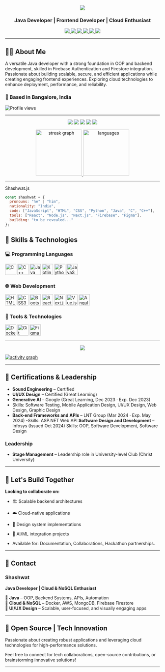 <h1 align="center">
  <img src="https://readme-typing-svg.herokuapp.com/?font=Righteous&size=35&center=true&vCenter=true&width=550&height=70&duration=3500&pause=800&color=00C2FF&lines=Hi+There!+👋;I'm+Shashwat;Welcome+to+my+GitHub+🚀" />
</h1>

<h3 align="center">Java Developer | Frontend Developer | Cloud Enthusiast</h3>

<p align="center">
  <a href="https://github.com/Shashwat-19">
    <img src="https://img.shields.io/badge/GitHub-181717?style=for-the-badge&logo=github&logoColor=white" />
  </a>
  <a href="https://www.linkedin.com/in/shashwatk1956/">
    <img src="https://img.shields.io/badge/LinkedIn-0A66C2?style=for-the-badge&logo=linkedin&logoColor=white" />
  </a>
  <a href="mailto:shashwat1956@gmail.com">
    <img src="https://img.shields.io/badge/Email-D14836?style=for-the-badge&logo=gmail&logoColor=white" />
  </a>
  <a href="https://hashnode.com/@Shashwat56">
    <img src="https://img.shields.io/badge/Hashnode-2962FF?style=for-the-badge&logo=hashnode&logoColor=white" />
  </a>
  <a href="https://shashwat-19.github.io/Personal-website/">
    <img src="https://img.shields.io/badge/Portfolio-1f1f1f?style=for-the-badge&logo=firefox-browser&logoColor=white" />
  </a>
   <a href="https://www.hackerrank.com/profile/shashwat1956">
    <img src="https://img.shields.io/badge/HackerRank-15%2B-2EC866?style=for-the-badge&logo=HackerRank&logoColor=white" />
  </a>
</p>

---

## 👨‍💻 About Me

A versatile Java developer with a strong foundation in OOP and backend development, skilled in Firebase Authentication and Firestore integration. Passionate about building scalable, secure, and efficient applications while creating engaging frontend experiences. Exploring cloud technologies to enhance deployment, performance, and reliability.

### 📍 Based in Bangalore, India  
![Profile views](https://komarev.com/ghpvc/?username=Shashwat-19&color=blue&style=flat)


---
<div align="center">

![](http://github-profile-summary-cards.vercel.app/api/cards/profile-details?username=Shashwat-19&theme=github_dark)
![](http://github-profile-summary-cards.vercel.app/api/cards/stats?username=Shashwat-19&theme=github_dark)
![](http://github-profile-summary-cards.vercel.app/api/cards/productive-time?username=Shashwat-19&theme=github_dark&utcOffset=8)
![](http://github-profile-summary-cards.vercel.app/api/cards/repos-per-language?username=Shashwat-19&theme=github_dark)
![](http://github-profile-summary-cards.vercel.app/api/cards/most-commit-language?username=Shashwat-19&theme=github_dark)



  <a href="https://github.com/Shashwat-19/github-readme-stats">
    <img height="150" src="https://streak-stats.demolab.com?user=Shashwat-19&locale=en&mode=daily&theme=github_dark_dimmed" alt="streak graph"/>
    <img height="150" src="https://github-readme-stats.vercel.app/api/top-langs/?username=Shashwat-19&theme=github_dark_dimmed&card_width=320&layout=compact" alt="languages"/>
  </a>
</div>

---

Shashwat.js
```javascript
const shashwat = {
  pronouns: "he" | "him",
  nationality: "India",
  code: ["JavaScript", "HTML", "CSS", "Python", "Java", "C", "C++"],
  tools: ["React", "Node.js", "Next.js", "Firebase", "Figma"],
  building: "to be revealed..."
};
```
## 🚀 Skills & Technologies

### 💻 Programming Languages
<p align="left">
  <img src="https://raw.githubusercontent.com/danielcranney/readme-generator/main/public/icons/skills/c-colored.svg" width="36" height="36" alt="C" />
  <img src="https://raw.githubusercontent.com/danielcranney/readme-generator/main/public/icons/skills/cplusplus-colored.svg" width="36" height="36" alt="C++" />
  <img src="https://raw.githubusercontent.com/danielcranney/readme-generator/main/public/icons/skills/java-colored.svg" width="36" height="36" alt="Java" />
  <img src="https://raw.githubusercontent.com/danielcranney/readme-generator/main/public/icons/skills/kotlin-colored.svg" width="36" height="36" alt="Kotlin" />
  <img src="https://raw.githubusercontent.com/danielcranney/readme-generator/main/public/icons/skills/python-colored.svg" width="36" height="36" alt="Python" />
  <img src="https://raw.githubusercontent.com/danielcranney/readme-generator/main/public/icons/skills/javascript-colored.svg" width="36" height="36" alt="JavaScript" />
</p>

### 🌐 Web Development
<p align="left">
  <img src="https://raw.githubusercontent.com/danielcranney/readme-generator/main/public/icons/skills/html5-colored.svg" width="36" height="36" alt="HTML5" />
  <img src="https://raw.githubusercontent.com/danielcranney/readme-generator/main/public/icons/skills/css3-colored.svg" width="36" height="36" alt="CSS3" />
  <img src="https://raw.githubusercontent.com/danielcranney/readme-generator/main/public/icons/skills/bootstrap-colored.svg" width="36" height="36" alt="Bootstrap" />
  <img src="https://raw.githubusercontent.com/danielcranney/readme-generator/main/public/icons/skills/react-colored.svg" width="36" height="36" alt="React" />
  <img src="https://raw.githubusercontent.com/danielcranney/readme-generator/main/public/icons/skills/nextjs-colored.svg" width="36" height="36" alt="Next.js" />
  <img src="https://raw.githubusercontent.com/danielcranney/readme-generator/main/public/icons/skills/vuejs-colored.svg" width="36" height="36" alt="Vue.js" />
  <img src="https://raw.githubusercontent.com/danielcranney/readme-generator/main/public/icons/skills/angularjs-colored.svg" width="36" height="36" alt="Angular" />
</p>

### 🔧 Tools & Technologies
<p align="left">
  <img src="https://raw.githubusercontent.com/danielcranney/readme-generator/main/public/icons/skills/docker-colored.svg" width="36" height="36" alt="Docker" />
  <img src="https://raw.githubusercontent.com/danielcranney/readme-generator/main/public/icons/skills/git-colored.svg" width="36" height="36" alt="Git" />
  <img src="https://raw.githubusercontent.com/danielcranney/readme-generator/main/public/icons/skills/figma-colored.svg" width="36" height="36" alt="Figma" />
</p>

---

<p align="center">
  <img src="https://github-profile-trophy.vercel.app/?username=Shashwat-19&theme=onedark&column=-1&title=Repositories,Stars,Commits,Followers,PullRequest,MultipleLang&margin-w=10" />
</p>

[![activity graph](https://github-readme-activity-graph.vercel.app/graph?username=Shashwat-19&bg_color=0d1117&color=ffffff&line=40c463&point=fff7e0&area=true&hide_border=true)](https://github.com/Shashwat-19/github-readme-activity-graph)

---

## 🏅 Certifications & Leadership

- **Sound Engineering** – Certified
- **UI/UX Design** – Certified (Great Learning)
- **Generative AI** – Google (Great Learning, Dec 2023 · Exp. Dec 2023)
- Skills: Software Testing, Mobile Application Design, UI/UX Design, Web Design, Graphic Design
- **Back-end Frameworks and APIs** – LNT Group (Mar 2024 · Exp. May 2024)
-Skills: ASP.NET Web API
**Software Design and Development** – Infosys (Issued Oct 2024)
Skills: OOP, Software Development, Software Design
### Leadership
- **Stage Management** – Leadership role in University-level Club (Christ University)

---
## 💬 Let's Build Together

**Looking to collaborate on:**
- 🏗️ Scalable backend architectures
- ☁️ Cloud-native applications  
- 🎨 Design system implementations
- 🤖 AI/ML integration projects

- Available for: Documentation, Collaborations, Hackathon partnerships.
---


## 📩 Contact  
### Shashwat  
**Java Developer | Cloud & NoSQL Enthusiast**  

🔹 **Java** – OOP, Backend Systems, APIs, Automation  
🔹 **Cloud & NoSQL** – Docker, AWS, MongoDB, Firebase Firestore  
🔹 **UI/UX Design** – Scalable, user-focused, and visually engaging apps  

---

## 🚀 Open Source | Tech Innovation  
Passionate about creating robust applications and leveraging cloud technologies for high-performance solutions.

Feel free to connect for tech collaborations, open-source contributions, or brainstorming innovative solutions!

---


